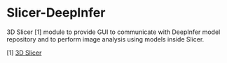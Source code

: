 # Slicer-DeepInfer
3D Slicer [1] module to provide GUI to communicate with DeepInfer model
repository and to perform image analysis using models inside Slicer.

[1] [3D Slicer](https://www.slicer.org/)
